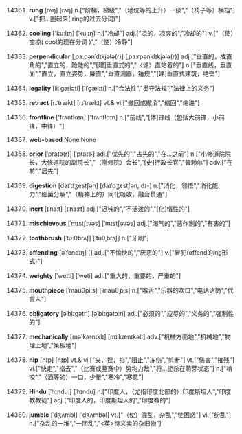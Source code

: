 14361. **rung**
[rʌŋ]  [rʌŋ]
n.["阶梯，梯级","（地位等的上升）一级","（椅子等）横档"]  v.["把…圈起来( ring的过去分词)"]  

14362. **cooling**
['ku:lɪŋ]  [ˈkulɪŋ]
n.["冷却"]  adj.["凉的，凉爽的","冷却的"]  v.["（使）变凉( cool的现在分词 )","（使）冷静"]  

14363. **perpendicular**
[ˌpɜ:pənˈdɪkjələ(r)]  [ˌpɜ:rpənˈdɪkjələ(r)]
adj.["垂直的，成直角的","直立的，险陡的","[建]垂直式的","〈谑〉直站着的"]  n.["垂直线，垂直面","直立，直立姿势，廉直","垂直测器，锤规","[建]垂直式建筑，绝壁"]  

14364. **legality**
[li:ˈgæləti]  [liˈɡælɪti]
n.["合法性","墨守法规","法律上的义务"]  

14365. **retract**
[rɪˈtrækt]  [rɪˈtrækt]
vt.& vi.["撤回或撤消","缩回","缩进"]  

14366. **frontline**
['frʌntlɑɪn]  ['frʌntlɑɪn]
n.["前线","[体]锋线（包括大前锋，小前锋，中锋）"]  

14367. **web-based**
None
None

14368. **prior**
[ˈpraɪə(r)]  [ˈpraɪɚ]
adj.["优先的","占先的","在…之前"]  n.["小修道院院长，大修道院的副院长","（隐修院）会长","[史]行政长官","普赖尔"]  adv.["在前","居先"]  

14369. **digestion**
[daɪˈdʒestʃən]  [daɪˈdʒɛstʃən, dɪ-]
n.["消化，领悟","消化能力","细菌分解","（精神上的）同化吸收，融会贯通"]  

14370. **inert**
[ɪˈnɜ:t]  [ɪˈnɜ:rt]
adj.["迟钝的","不活泼的","[化]惰性的"]  

14371. **mischievous**
[ˈmɪstʃɪvəs]  [ˈmɪstʃəvəs]
adj.["淘气的","恶作剧的","有害的"]  

14372. **toothbrush**
[ˈtu:θbrʌʃ]  [ˈtuθˌbrʌʃ]
n.["牙刷"]  

14373. **offending**
[əˈfendɪŋ]  []
adj.["不愉快的","厌恶的"]  v.["冒犯(offend的ing形式)"]  

14374. **weighty**
[ˈweɪti]  [ˈweti]
adj.["重大的，重要的，严重的"]  

14375. **mouthpiece**
[ˈmaʊθpi:s]  [ˈmaʊθˌpis]
n.["喉舌","乐器的吹口","电话话筒","代言人"]  

14376. **obligatory**
[əˈblɪgətri]  [əˈblɪgətɔ:ri]
adj.["必须的","应尽的","义务的","强制性的"]  

14377. **mechanically**
[mə'kænɪklɪ]  [mɪˈkænɪkəlɪ]
adv.["机械方面地","机械地","物理上地","呆板地"]  

14378. **nip**
[nɪp]  [nɪp]
vt.& vi.["夹，捏，掐","阻止","冻伤","剪断"]  vt.["伤害","摧残"]  vi.["快走","掐去","（比赛或竞赛中）势均力敌","将…扼杀在萌芽状态"]  n.["啃咬","（酒等的）一口，少量","寒冷","寒意"]  

14379. **Hindu**
[ˈhɪndu:]  [ˈhɪndu]
n.["印度人，（尤指印度北部的）印度斯坦人","印度教教徒"]  adj.["印度人的，印度斯坦人的","印度教的"]  

14380. **jumble**
[ˈdʒʌmbl]  [ˈdʒʌmbəl]
vt.["（使）混乱，杂乱","使困惑"]  vi.["纷乱"]  n.["杂乱的一堆","一团乱","<英>待义卖的杂旧物"]  

